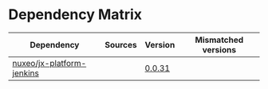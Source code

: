 # Dependency Matrix

Dependency | Sources | Version | Mismatched versions
---------- | ------- | ------- | -------------------
[nuxeo/jx-platform-jenkins](https://github.com/nuxeo/jx-platform-jenkins) |  | [0.0.31](https://github.com/nuxeo/jx-platform-jenkins/releases/tag/v0.0.31) | 
